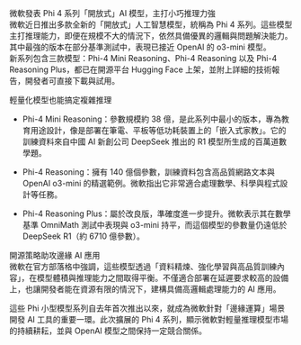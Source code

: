  
微軟發表 Phi 4 系列「開放式」AI 模型，主打小巧推理力強  
微軟近日推出多款全新的「開放式」人工智慧模型，統稱為 Phi 4 系列。這些模型主打推理能力，即便在規模不大的情況下，依然具備優異的邏輯與問題解決能力。其中最強的版本在部分基準測試中，表現已接近 OpenAI 的 o3-mini 模型。  
新系列包含三款模型：Phi-4 Mini Reasoning、Phi-4 Reasoning 以及 Phi-4 Reasoning Plus，都已在開源平台 Hugging Face 上架，並附上詳細的技術報告，開發者可直接下載與試用。  

輕量化模型也能搞定複雜推理  
- Phi-4 Mini Reasoning：參數規模約 38 億，是此系列中最小的版本，專為教育用途設計，像是部署在筆電、平板等低功耗裝置上的「嵌入式家教」。它的訓練資料來自中國 AI 新創公司 DeepSeek 推出的 R1 模型所生成的百萬道數學題。

- Phi-4 Reasoning：擁有 140 億個參數，訓練資料包含高品質網路文本與 OpenAI o3-mini 的精選範例。微軟指出它非常適合處理數學、科學與程式設計等任務。

- Phi-4 Reasoning Plus：屬於改良版，準確度進一步提升。微軟表示其在數學基準 OmniMath 測試中表現與 o3-mini 持平，而這個模型的參數量仍遠低於 DeepSeek R1（約 6710 億參數）。

開源策略助攻邊緣 AI 應用  
微軟在官方部落格中強調，這些模型透過「資料精煉、強化學習與高品質訓練內容」，在模型體積與推理能力之間取得平衡。不僅適合部署在延遲要求較高的設備上，也讓開發者能在資源有限的情況下，建構具備高邏輯處理能力的 AI 應用。  

這些 Phi 小型模型系列自去年首次推出以來，就成為微軟針對「邊緣運算」場景開發 AI 工具的重要一環。此次擴展的 Phi 4 系列，顯示微軟對輕量推理模型市場的持續耕耘，並與 OpenAI 模型之間保持一定競合關係。  
